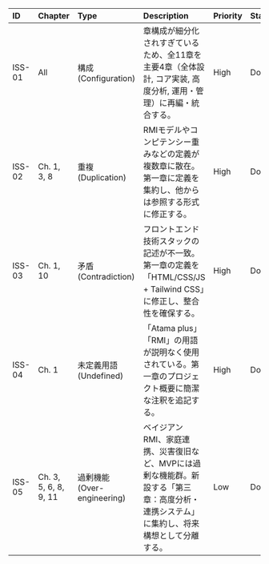 

| ID | Chapter | Type | Description | Priority | Status | AI-Thread |
| :---- | :---- | :---- | :---- | :---- | :---- | :---- |
| ISS-01 | All | 構成 (Configuration) | 章構成が細分化されすぎているため、全11章を主要4章（全体設計, コア実装, 高度分析, 運用・管理）に再編・統合する。 | High | Done | Gemini Canvas \#\#ONE-ISSUE-WORKFLOW |
| ISS-02 | Ch. 1, 3, 8 | 重複 (Duplication) | RMIモデルやコンピテンシー重みなどの定義が複数章に散在。第一章に定義を集約し、他からは参照する形式に修正する。 | High | Done | Gemini Canvas \#\#ONE-ISSUE-WORKFLOW |
| ISS-03 | Ch. 1, 10 | 矛盾 (Contradiction) | フロントエンド技術スタックの記述が不一致。第一章の定義を「HTML/CSS/JS \+ Tailwind CSS」に修正し、整合性を確保する。 | High | Done | Gemini Canvas \#\#ONE-ISSUE-WORKFLOW |
| ISS-04 | Ch. 1 | 未定義用語 (Undefined) | 「Atama plus」「RMI」の用語が説明なく使用されている。第一章のプロジェクト概要に簡潔な注釈を追記する。 | High | Done | Gemini Canvas \#\#ONE-ISSUE-WORKFLOW |
| ISS-05 | Ch. 3, 5, 6, 8, 9, 11 | 過剰機能 (Over-engineering) | ベイジアンRMI、家庭連携、災害復旧など、MVPには過剰な機能群。新設する「第三章：高度分析・連携システム」に集約し、将来構想として分離する。 | Low | Done | Gemini Canvas \#\#ONE-ISSUE-WORKFLOW |

